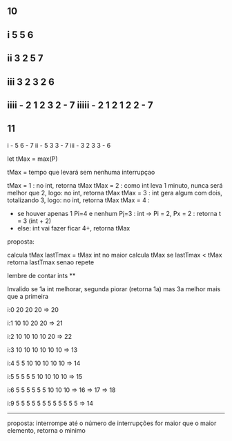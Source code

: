 10
-
i
5 5
6
-
ii
3 2 5
7
-
iii
3 2 3 2
6
-
iiii - 2 1 2 3 2 - 7
iiiii - 2 1 2 1 2 2 - 7
---
11
-
i - 5 6 - 7
ii - 5 3 3 - 7
iii - 3 2 3 3 - 6






let tMax = max(P)

tMax = tempo que levará sem nenhuma interrupçao

tMax = 1 : no int, retorna tMax
tMax = 2 : como int leva 1 minuto, nunca será melhor que 2, logo: no int, retorna tMax
tMax = 3 : int gera algum com dois, totalizando 3, logo: no int, retorna tMax
tMax = 4 :
  - se houver apenas 1 Pi=4 e nenhum Pj=3 : int -> Pi = 2, Px = 2 : retorna t = 3 (int + 2)
  - else: int vai fazer ficar 4+, retorna tMax

proposta:

calcula tMax
lastTmax = tMax
int no maior
calcula tMax
se lastTmax < tMax retorna lastTmax
senao repete

lembre de contar ints
**

Invalido se 1a int melhorar, segunda piorar (retorna 1a) mas 3a melhor mais que a primeira

i:0
20 20 20 
=> 20

i:1
10 10 20 20
=> 21

i:2
10 10 10 10 20
=> 22

i:3
10 10 10 10 10 10
=> 13

i:4
5 5 10 10 10 10 10
=> 14

i:5
5 5 5 5 10 10 10 10
=> 15

i:6
5 5 5 5 5 5 10 10 10
=> 16
=> 17
=> 18

i:9
5 5 5 5 5 5 5 5 5 5 5 5
=> 14

****

proposta: interrompe até o número de interrupções for maior que o maior elemento, retorna o minimo


